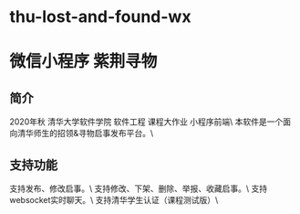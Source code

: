 # thu-lost-and-found-wx
# 微信小程序 紫荆寻物
## 简介
2020年秋 清华大学软件学院 软件工程 课程大作业 小程序前端\\
本软件是一个面向清华师生的招领&寻物启事发布平台。\\
## 支持功能
支持发布、修改启事。\\
支持修改、下架、删除、举报、收藏启事。\\
支持websocket实时聊天。\\
支持清华学生认证（课程测试版）\\

